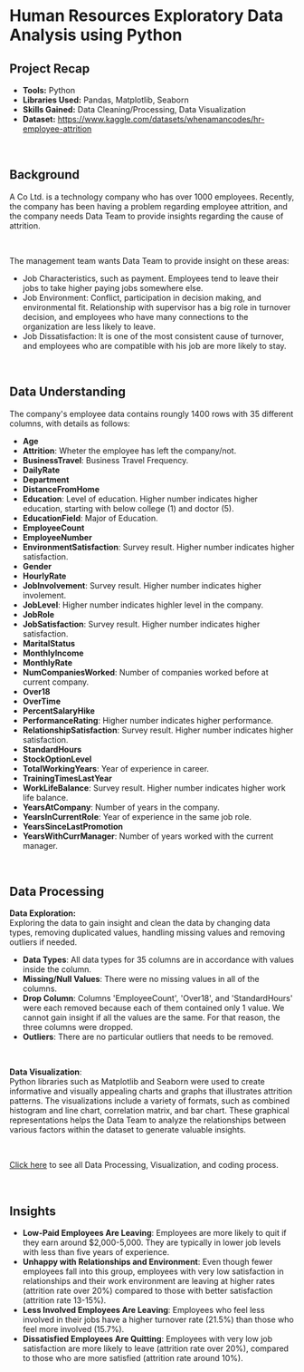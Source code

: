 # Human Resources Exploratory Data Analysis using Python

## Project Recap
* **Tools:** Python
* **Libraries Used:** Pandas, Matplotlib, Seaborn
* **Skills Gained:** Data Cleaning/Processing, Data Visualization
* **Dataset:** https://www.kaggle.com/datasets/whenamancodes/hr-employee-attrition

<br>

## Background
A Co Ltd. is a technology company who has over 1000 employees. Recently, the company has been having a problem regarding employee attrition, and the company needs Data Team to provide insights regarding the cause of attrition. 

<br>

The management team wants Data Team to provide insight on these areas:
* Job Characteristics, such as payment. Employees tend to leave their jobs to take higher paying jobs somewhere else.
* Job Environment: Conflict, participation in decision making, and environmental fit. Relationship with supervisor has a big role in turnover decision, and employees who have many connections to the organization are less likely to leave.
* Job Dissatisfaction: It is one of the most consistent cause of turnover, and employees who are compatible with his job are more likely to stay.

<br>

## Data Understanding
The company's employee data contains roungly 1400 rows with 35 different columns, with details as follows:
* **Age**
* **Attrition**: Wheter the employee has left the company/not.
* **BusinessTravel**: Business Travel Frequency.
* **DailyRate**
* **Department**
* **DistanceFromHome**
* **Education**: Level of education. Higher number indicates higher education, starting with below college (1) and doctor (5).
* **EducationField**: Major of Education.
* **EmployeeCount**
* **EmployeeNumber**
* **EnvironmentSatisfaction**: Survey result. Higher number indicates higher satisfaction.
* **Gender**
* **HourlyRate**
* **JobInvolvement**: Survey result. Higher number indicates higher involement.
* **JobLevel**: Higher number indicates highler level in the company.
* **JobRole**
* **JobSatisfaction**: Survey result. Higher number indicates higher satisfaction.
* **MaritalStatus**
* **MonthlyIncome**
* **MonthlyRate**
* **NumCompaniesWorked**: Number of companies worked before at current company.
* **Over18**
* **OverTime**
* **PercentSalaryHike**
* **PerformanceRating**: Higher number indicates higher performance.
* **RelationshipSatisfaction**: Survey result. Higher number indicates higher satisfaction.
* **StandardHours**
* **StockOptionLevel**
* **TotalWorkingYears**: Year of experience in career.
* **TrainingTimesLastYear**
* **WorkLifeBalance**: Survey result. Higher number indicates higher work life balance.
* **YearsAtCompany**: Number of years in the company.
* **YearsInCurrentRole**: Year of experience in the same job role.
* **YearsSinceLastPromotion**
* **YearsWithCurrManager**: Number of years worked with the current manager.

<br>

## Data Processing

**Data Exploration:** <br> 
Exploring the data to gain insight and clean the data by changing data types, removing duplicated values, handling missing values and removing outliers if needed. 
* **Data Types**: All data types for 35 columns are in accordance with values inside the column.
* **Missing/Null Values**: There were no missing values in all of the columns.
* **Drop Column**: Columns 'EmployeeCount', 'Over18', and 'StandardHours' were each removed because each of them contained only 1 value. We cannot gain insight if all the values are the same. For that reason, the three columns were dropped.
* **Outliers**: There are no particular outliers that needs to be removed.

<br>

**Data Visualization**: <br>
Python libraries such as Matplotlib and Seaborn were used to create informative and visually appealing charts and graphs that illustrates attrition patterns. The visualizations include a variety of formats, such as combined histogram and line chart, correlation matrix, and bar chart. These graphical representations helps the Data Team to analyze the relationships between various factors within the dataset to generate valuable insights.

<br>

[Click here](https://github.com/rafifrzd/HR-Data-EDA-Python/blob/main/code/Project_2_Python%20-%20Final.ipynb) to see all Data Processing, Visualization, and coding process. 

<br>

## Insights
* **Low-Paid Employees Are Leaving**: Employees are more likely to quit if they earn around $2,000-5,000. They are typically in lower job levels with less than five years of experience.
* **Unhappy with Relationships and Environment**: Even though fewer employees fall into this group, employees with very low satisfaction in relationships and their work environment are leaving at higher rates (attrition rate over 20%) compared to those with better satisfaction (attrition rate 13-15%).
* **Less Involved Employees Are Leaving**: Employees who feel less involved in their jobs have a higher turnover rate (21.5%) than those who feel more involved (15.7%).
* **Dissatisfied Employees Are Quitting**: Employees with very low job satisfaction are more likely to leave (attrition rate over 20%), compared to those who are more satisfied (attrition rate around 10%).




















